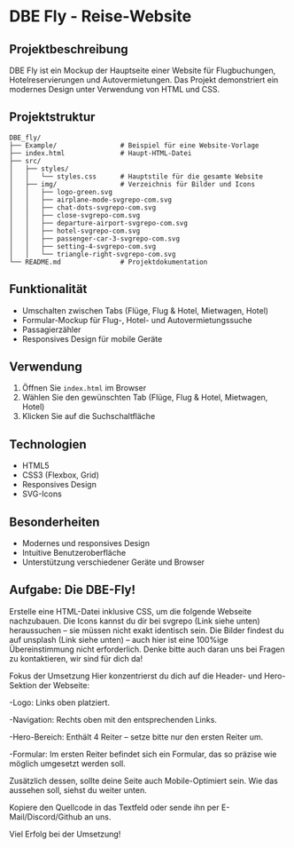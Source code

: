 # DBE Fly - Reise-Website

## Projektbeschreibung
DBE Fly ist ein Mockup der Hauptseite einer Website für Flugbuchungen, Hotelreservierungen und Autovermietungen. Das Projekt demonstriert ein modernes Design unter Verwendung von HTML und CSS.

## Projektstruktur
```
DBE_fly/
├── Example/                # Beispiel für eine Website-Vorlage
├── index.html              # Haupt-HTML-Datei 
├── src/
│   ├── styles/
│   │   └── styles.css      # Hauptstile für die gesamte Website
│   ├── img/                # Verzeichnis für Bilder und Icons
│   │   ├── logo-green.svg
│   │   ├── airplane-mode-svgrepo-com.svg
│   │   ├── chat-dots-svgrepo-com.svg
│   │   ├── close-svgrepo-com.svg
│   │   ├── departure-airport-svgrepo-com.svg
│   │   ├── hotel-svgrepo-com.svg
│   │   ├── passenger-car-3-svgrepo-com.svg
│   │   ├── setting-4-svgrepo-com.svg
│   │   └── triangle-right-svgrepo-com.svg
└── README.md               # Projektdokumentation
```

## Funktionalität
- Umschalten zwischen Tabs (Flüge, Flug & Hotel, Mietwagen, Hotel)
- Formular-Mockup für Flug-, Hotel- und Autovermietungssuche
- Passagierzähler
- Responsives Design für mobile Geräte

## Verwendung
1. Öffnen Sie `index.html` im Browser
2. Wählen Sie den gewünschten Tab (Flüge, Flug & Hotel, Mietwagen, Hotel)
3. Klicken Sie auf die Suchschaltfläche

## Technologien
- HTML5
- CSS3 (Flexbox, Grid)
- Responsives Design
- SVG-Icons

## Besonderheiten
- Modernes und responsives Design
- Intuitive Benutzeroberfläche
- Unterstützung verschiedener Geräte und Browser


## Aufgabe: Die DBE-Fly!
Erstelle eine HTML-Datei inklusive CSS, um die folgende Webseite nachzubauen. Die Icons kannst du dir bei svgrepo (Link siehe unten) heraussuchen – sie müssen nicht exakt identisch sein. Die Bilder findest du auf unsplash (Link siehe unten) – auch hier ist eine 100%ige Übereinstimmung nicht erforderlich.
Denke bitte auch daran uns bei Fragen zu kontaktieren, wir sind für dich da!

Fokus der Umsetzung
Hier konzentrierst du dich auf die Header- und Hero-Sektion der Webseite:

-Logo: Links oben platziert.

-Navigation: Rechts oben mit den entsprechenden Links.

-Hero-Bereich: Enthält 4 Reiter – setze bitte nur den ersten Reiter um.

-Formular: Im ersten Reiter befindet sich ein Formular, das so präzise wie möglich umgesetzt werden soll.

Zusätzlich dessen, sollte deine Seite auch Mobile-Optimiert sein. Wie das aussehen soll, siehst du weiter unten.

Kopiere den Quellcode in das Textfeld oder sende ihn per E-Mail/Discord/Github an uns.

Viel Erfolg bei der Umsetzung!